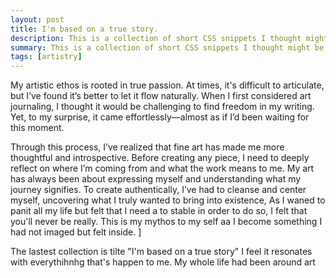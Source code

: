 ```yaml
---
layout: post
title: I'm based on a true story.
description: This is a collection of short CSS snippets I thought might be useful for beginners
summary: This is a collection of short CSS snippets I thought might be useful for beginners.
tags: [artistry]
--- 
```


My artistic ethos is rooted in true passion. At times, it's difficult to articulate, but I’ve found it’s better to let it flow naturally. When I first considered art journaling, I thought it would be challenging to find freedom in my writing. Yet, to my surprise, it came effortlessly—almost as if I’d been waiting for this moment.  

Through this process, I’ve realized that fine art has made me more thoughtful and introspective. Before creating any piece, I need to deeply reflect on where I’m coming from and what the work means to me. My art has always been about expressing myself and understanding what my journey signifies. To create authentically, I’ve had to cleanse and center myself, uncovering what I truly wanted to bring into existence, As I waned to panit all my life but felt that I need a to stable in order to do so, I felt that you'll never be really. This is my mythos to my self aa I become something I had not imaged but felt inside. ]

The lastest collection is tilte "I'm based on a true story" I feel it resonates with everythihnhg that's happen to me. My whole life had been around art

